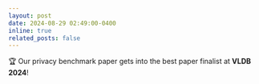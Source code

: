```yaml
---
layout: post
date: 2024-08-29 02:49:00-0400
inline: true
related_posts: false
---
```

<!-- markdownlint-disable MD041 -->

🏆 Our privacy benchmark paper gets into the best paper finalist at **VLDB 2024**!
